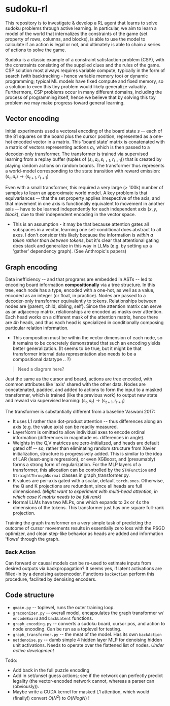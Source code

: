 # sudoku-rl

This repository is to investigate & develop a RL agent that learns to solve sudoku problems through active learning. In particular, we aim to learn a model of the world that internalizes the constraints of the game (set property of rows, columns, and blocks), is able to use the model to calculate if an action is legal or not, and ultimately is able to chain a series of actions to solve the game.  

Sudoku is a classic example of a constraint satisfaction problem (CSP), with the constraints consisting of the supplied clues and the rules of the game.  CSP solution most always requires variable compute, typically in the form of search (with backtracking - hence variable memory too) or dynamic programming; typical ML models have fixed compute and fixed memory, so a solution to even this tiny problem would likely generalize valuably.  Furthermore, CSP problems occur in many different domains, including the process of programming itself, hence we believe that by solving this toy problem we may make progress toward general learning. 

## Vector encoding

Initial experiments used a vectoral encoding of the board state $s$ -- each of the 81 squares on the board plus the cursor position, represented as a one-hot encoded vector in a matrix.  This 'board state' matrix is conatenated with a matrix of vectors representing actions $a_t$, which is then passed to a decoder-only transformer.  The transformer is trained via supervised learning from a replay buffer (tuples of $(s_t, a_t, s_{t+1}, r_{t+1})$) that is created by playing random actions on random boards.  The transformer thus represents a world-model corresponding to the state transition with reward emission: $(s_t, a_t) \rightarrow (s_{t+1}, r_{t+1})$

Even with a small transformer, this required a very large (> 100k) number of samples to learn an approximate world model.  A key problem is that equivariances -- that the set property applies irrespective of the axis, and that movement in one axis is functionally equivalent to movement in another axis -- have to be learned independently for each independent axis $(x,y,block)$, due to their independent encoding in the vector space.  
* This is an assumption - it may be that because attention gates all subspaces in a vector, learning one set-conditional does abstract to all axes.  I don't consider this likely because the information is *within a token rather than between tokens*, but it's clear that attentional gating does stack and generalize in this way in LLMs (e.g. by setting up a 'gather' dependency graph).  (See Anthropic's papers)

## Graph encoding

Data inefficiency -- and that programs are embedded in ASTs -- led to encoding board information **compositionally** via a tree structure.  In this tree, each node has a type, encoded with a one-hot, as well as a value, encoded as an integer (or float, in practice).  Nodes are passed to a decoder-only transformer equivalently to tokens.  Relationships between nodes are {parent, child, sibling, self}.  Since the attention matrix can serve as an adjacency matrix, relationships are encoded as masks over attention.  Each head works on a different mask of the attention matrix, hence there are $4 h$ heads, and thus each head is specialized in conditionally composing particular relation information.  
* This composition must be within the vector dimension of each node, so it remains to be concretely demonstrated that such an encoding yields better generalization.  (It seems to be true, but it might be that transformer internal data representation also needs to be a compositional datatype .. ?)

> Need a diagram here? 

Just the same as the cursor and board, actions are tree encoded, with common attributes like 'axis' shared with the other data.  Nodes are concatenated, padded, and added to actions to form the input to a masked transformer, which is trained (like the previous work) to output new state and reward via supervised learning: $(s_t, a_t) \rightarrow (s_{t+1}, r_{t+1})$

The transformer is substantially different from a baseline Vaswani 2017: 
* It uses L1 rather than dot-product attention -- thus differences along an axis (e.g. the value axis) can be readily measured.  
* LayerNorm is omitted to allow individual axes to encode ordinal information (differences in magnitude vs. differences in angle).  
* Weights in the Q,V matrices are zero-initialized, and heads are default gated off -- so, rather than eliminating random structure from Xavier initialization, structure is progressively added.  This is similar to the idea of LAR (least-angle regression), or even XGBoost, and (presumably) forms a strong form of regularization.  For the MLP layers of a transformer, this allocation can be controlled by the `STNFunction` and `StraightThroughNormal` classes in graph_transformer.py.  
* K values are per-axis gated with a scalar, default `torch.ones`.  Otherwise, the Q and K projections are redundant, since all heads are full dimensioned.  *(Might want to experiment with multi-head attention, in which case K matrix needs to be full rank)*
* Normal LLMs have two MLPs, one which expands to 3x or 4x the dimensions of the tokens.  This transformer just has one square full-rank projection.  

Training the graph transformer on a *very* simple task of predicting the outcome of cursor movements results in essentially zero loss with the PSGD optimizer, and clean step-like behavior as heads are added and information 'flows' through the graph.  

### Back Action

Can forward or causal models can be re-used to estimate inputs from desired outputs via backpropagation?  It seems yes, if latent activations are filled-in by a denoising autoencoder.  Functions `backAction` perform this procedure, facilited by denoising encoders.  

## Code structure
* `gmain.py` -- toplevel, runs the outer training loop. 
* `gracoonizer.py` -- overall model, encapsulates the graph transformer w/ `encodeBoard` and `backLatent` functions.  
* `graph_encoding.py` -- converts a sudoku board, cursor pos, and action to node encoding.  Can be run as a toplevel for testing. 
* `graph_transformer.py` -- the meat of the model.  Has its own `backAction`
* `netdenoise.py` -- dumb simple 4 hidden layer MLP for denoising hidden unit activations.  Needs to operate over the flattened list of nodes. *Under active development*

Todo: 
* Add back in the full puzzle encoding
* Add in set/unset guess actions; see if the network can perfectly predict legality (the vector-encoded network cannot, whereas a parser can (obviously)).
* Maybe write a CUDA kernel for masked L1 attention, which would (finally!) convert $O(N^2)$ to $O(N log N)$ ! 


